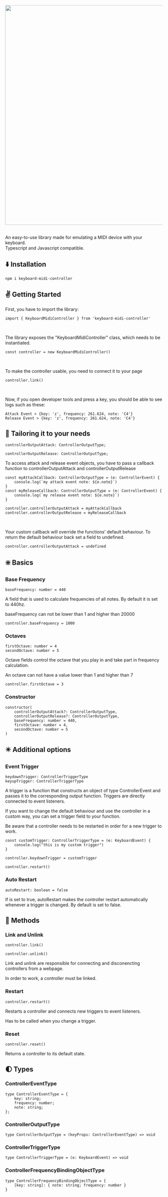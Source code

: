 <img src="https://i.imgur.com/1yvhcup.png" width="700px"/>
<br>
<br>

An easy-to-use library made for emulating a MIDI device with your keyboard.  
Typescript and Javascript compatible.

## ⬇️ Installation

    npm i keyboard-midi-controller

## ✌️ Getting Started

First, you have to import the library:

    import { KeyboardMidiController } from 'keyboard-midi-controller'

<br>

The library exposes the "KeyboardMidiController" class, which needs to be instantiated.

    const controller = new KeyboardMidiController()

<br>

To make the controller usable, you need to connect it to your page

    controller.link()

<br>

Now, if you open developer tools and press a key, you should be able to see logs such as these:

    Attack Event > {key: 'z', frequency: 261.624, note: 'C4'}
    Release Event > {key: 'z', frequency: 261.624, note: 'C4'}

## 🦾 Tailoring it to your needs

    controllerOutputAttack: ControllerOutputType;

    controllerOutputRelease: ControllerOutputType;

To access attack and release event objects, you have to pass a callback function to controllerOutputAttack and controllerOutputRelease

    const myAttackCallback: ControllerOutputType = (e: ControllerEvent) {
        console.log(`my attack event note: ${e.note}`)
    }
    const myReleaseCallback: ControllerOutputType = (e: ControllerEvent) {
        console.log(`my release event note: ${e.note}`)
    }

    controller.controllerOutputAttack = myAttackCallback
    controller.controllerOutputRelease = myReleaseCallback

<br>

Your custom callback will override the functions' default behaviour. To return the default behaviour back set a field to undefined.

    controller.controllerOutputAttack = undefined

## ❇️ Basics

### Base Frequency

    baseFrequency: number = 440

A field that is used to calculate frequencies of all notes. By default it is set to 440hz.

baseFrequency can not be lower than 1 and higher than 20000

    controller.baseFrequency = 1000

### Octaves

    firstOctave: number = 4
    secondOctave: number = 5

Octave fields control the octave that you play in and take part in frequency calculation.

An octave can not have a value lower than 1 and higher than 7

    controller.firstOctave = 3

### Constructor

    constructor(
        controllerOutputAttack?: ControllerOutputType,
        controllerOutputRelease?: ControllerOutputType,
        baseFrequency: number = 440,
        firstOctave: number = 4,
        secondOctave: number = 5
    )

## ✴️ Additional options

### Event Trigger

    keydownTrigger: ControllerTriggerType
    keyupTrigger: ControllerTriggerType

A trigger is a function that constructs an object of type ControllerEvent and passes it to the corresponding output function. Triggers are directly connected to event listeners.

If you want to change the default behaviour and use the controller in a custom way, you can set a trigger field to your function.

Be aware that a controller needs to be restarted in order for a new trigger to work.

    const customTrigger: ControllerTriggerType = (e: KeyboardEvent) {
        console.log("this is my custom trigger")
    }

    controller.keydownTrigger = customTrigger

    controller.restart()

### Auto Restart

    autoRestart: boolean = false

If is set to true, autoRestart makes the controller restart automatically whenever a trigger is changed. By default is set to false.

## 🧠 Methods

### Link and Unlink

    controller.link()

    controller.unlink()

Link and unlink are responsible for connecting and disconencting controllers from a webpage.

In order to work, a controller must be linked.

### Restart

    controller.restart()

Restarts a controller and connects new triggers to event listeners.

Has to be called when you change a trigger.

### Reset

    controller.reset()

Returns a controller to its default state.

## 🌓 Types

### ControllerEventType

    type ControllerEventType = {
        key: string;
        frequency: number;
        note: string;
    };

### ControllerOutputType

    type ControllerOutputType = (keyProps: ControllerEventType) => void

### ControllerTriggerType

    type ControllerTriggerType = (e: KeyboardEvent) => void

### ControllerFrequencyBindingObjectType

    type ControllerFrequencyBindingObjectType = {
        [key: string]: { note: string; frequency: number }
    }
